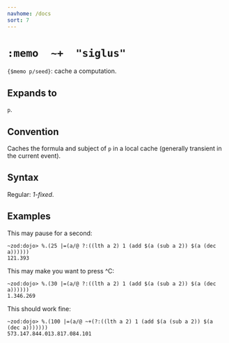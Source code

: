 ```yaml
---
navhome: /docs
sort: 7
---
```


# `:memo  ~+  "siglus"`

`{$memo p/seed}`: cache a computation.

## Expands to

`p`.

## Convention

Caches the formula and subject of `p` in a local cache (generally 
transient in the current event).

## Syntax

Regular: *1-fixed*.

## Examples

This may pause for a second:

```
~zod:dojo> %.(25 |=(a/@ ?:((lth a 2) 1 (add $(a (sub a 2)) $(a (dec a))))))
121.393
```

This may make you want to press ^C:

```
~zod:dojo> %.(30 |=(a/@ ?:((lth a 2) 1 (add $(a (sub a 2)) $(a (dec a))))))
1.346.269
```

This should work fine:

```
~zod:dojo> %.(100 |=(a/@ ~+(?:((lth a 2) 1 (add $(a (sub a 2)) $(a (dec a)))))))
573.147.844.013.817.084.101
```
